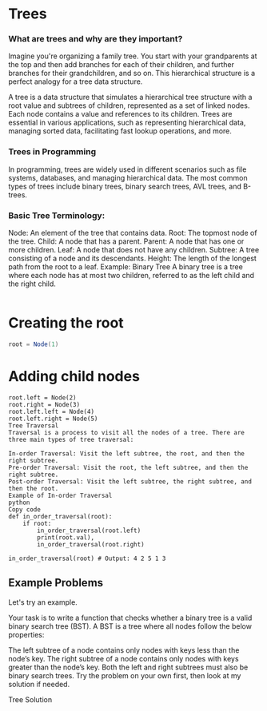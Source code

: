 # Trees


### What are trees and why are they important?
Imagine you're organizing a family tree. You start with your grandparents at the top and then add branches for each of their children, and further branches for their grandchildren, and so on. This hierarchical structure is a perfect analogy for a tree data structure.

A tree is a data structure that simulates a hierarchical tree structure with a root value and subtrees of children, represented as a set of linked nodes. Each node contains a value and references to its children. Trees are essential in various applications, such as representing hierarchical data, managing sorted data, facilitating fast lookup operations, and more.

### Trees in Programming
In programming, trees are widely used in different scenarios such as file systems, databases, and managing hierarchical data. The most common types of trees include binary trees, binary search trees, AVL trees, and B-trees.

### Basic Tree Terminology:
Node: An element of the tree that contains data.
Root: The topmost node of the tree.
Child: A node that has a parent.
Parent: A node that has one or more children.
Leaf: A node that does not have any children.
Subtree: A tree consisting of a node and its descendants.
Height: The length of the longest path from the root to a leaf.
Example: Binary Tree
A binary tree is a tree where each node has at most two children, referred to as the left child and the right child.

```csharp

```

# Creating the root
```csharp
root = Node(1)
```
# Adding child nodes
```
root.left = Node(2)
root.right = Node(3)
root.left.left = Node(4)
root.left.right = Node(5)
Tree Traversal
Traversal is a process to visit all the nodes of a tree. There are three main types of tree traversal:

In-order Traversal: Visit the left subtree, the root, and then the right subtree.
Pre-order Traversal: Visit the root, the left subtree, and then the right subtree.
Post-order Traversal: Visit the left subtree, the right subtree, and then the root.
Example of In-order Traversal
python
Copy code
def in_order_traversal(root):
    if root:
        in_order_traversal(root.left)
        print(root.val),
        in_order_traversal(root.right)

in_order_traversal(root) # Output: 4 2 5 1 3
```
## Example Problems
Let's try an example.

Your task is to write a function that checks whether a binary tree is a valid binary search tree (BST). A BST is a tree where all nodes follow the below properties:

The left subtree of a node contains only nodes with keys less than the node’s key.
The right subtree of a node contains only nodes with keys greater than the node’s key.
Both the left and right subtrees must also be binary search trees.
Try the problem on your own first, then look at my solution if needed.

Tree Solution

